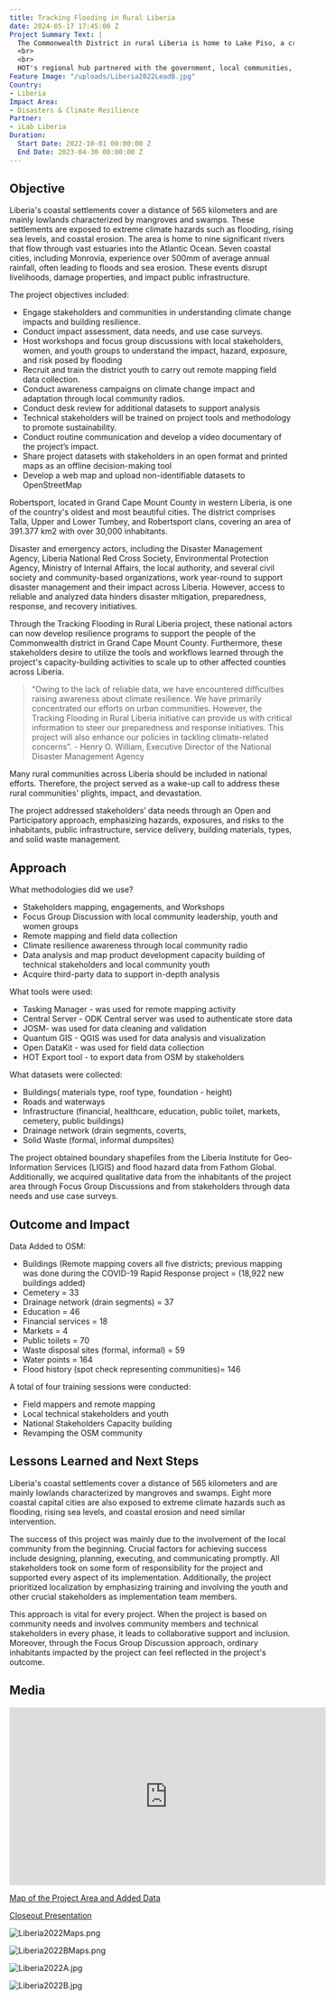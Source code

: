 ```yaml
---
title: Tracking Flooding in Rural Liberia
date: 2024-05-17 17:45:00 Z
Project Summary Text: |
  The Commonwealth District in rural Liberia is home to Lake Piso, a crucial hub of biodiversity covering an area of 103 km2 and the Atlantic Ocean. However, heavy rainfall and high sea-level rise severely affect towns and villages along the lake's banks and coast.
  <br>
  <br>
  HOT's regional hub partnered with the government, local communities, and disaster resilience actors to generate vital, insightful datasets to support decision-making and derive mitigation programs. The project’s outputs empower response actors and local communities to develop resilience initiatives to reduce the devastating impact of flooding and sea-level rise over the past three decades. This is the first time such tools have been available to national emergency actors in Liberia.
Feature Image: "/uploads/Liberia2022LeadB.jpg"
Country:
- Liberia
Impact Area:
- Disasters & Climate Resilience
Partner:
- iLab Liberia
Duration:
  Start Date: 2022-10-01 00:00:00 Z
  End Date: 2023-04-30 00:00:00 Z
---
```


## Objective

Liberia's coastal settlements cover a distance of 565 kilometers and are mainly lowlands characterized by mangroves and swamps. These settlements are exposed to extreme climate hazards such as flooding, rising sea levels, and coastal erosion. The area is home to nine significant rivers that flow through vast estuaries into the Atlantic Ocean. Seven coastal cities, including Monrovia, experience over 500mm of average annual rainfall, often leading to floods and sea erosion. These events disrupt livelihoods, damage properties, and impact public infrastructure.

The project objectives included:
* Engage stakeholders and communities in understanding climate change impacts and building resilience.
* Conduct impact assessment, data needs, and use case surveys.
* Host workshops and focus group discussions with local stakeholders, women, and youth groups to understand the impact, hazard, exposure, and risk posed by flooding
* Recruit and train the district youth to carry out remote mapping field data collection. 
* Conduct awareness campaigns on climate change impact and adaptation through local community radios.
* Conduct desk review for additional datasets to support analysis
* Technical stakeholders will be trained on project tools and methodology to promote sustainability.
* Conduct routine communication and develop a video documentary of the project’s impact.
* Share project datasets with stakeholders in an open format and printed maps as an offline decision-making tool
* Develop a web map and upload non-identifiable datasets to OpenStreetMap

Robertsport, located in Grand Cape Mount County in western Liberia, is one of the country's oldest and most beautiful cities. The district comprises Talla, Upper and Lower Tumbey, and Robertsport clans, covering an area of 391.377 km2 with over 30,000 inhabitants.

Disaster and emergency actors, including the Disaster Management Agency, Liberia National Red Cross Society, Environmental Protection Agency, Ministry of Internal Affairs, the local authority, and several civil society and community-based organizations, work year-round to support disaster management and their impact across Liberia. However, access to reliable and analyzed data hinders disaster mitigation, preparedness, response, and recovery initiatives.

Through the Tracking Flooding in Rural Liberia project, these national actors can now develop resilience programs to support the people of the Commonwealth district in Grand Cape Mount County. Furthermore, these stakeholders desire to utilize the tools and workflows learned through the project's capacity-building activities to scale up to other affected counties across Liberia.

> “Owing to the lack of reliable data, we have encountered difficulties raising awareness about climate resilience. We have primarily concentrated our efforts on urban communities. However, the Tracking Flooding in Rural Liberia initiative can provide us with critical information to steer our preparedness and response initiatives. This project will also enhance our policies in tackling climate-related concerns”. - Henry O. William, Executive Director of the National Disaster Management Agency

Many rural communities across Liberia should be included in national efforts. Therefore, the project served as a wake-up call to address these rural communities' plights, impact, and devastation.

The project addressed stakeholders’ data needs through an Open and Participatory approach, emphasizing hazards, exposures, and risks to the inhabitants, public infrastructure, service delivery, building materials, types, and solid waste management.

## Approach

What methodologies did we use? 
* Stakeholders mapping, engagements, and Workshops
* Focus Group Discussion with local community leadership, youth and women groups
* Remote mapping and field data collection
* Climate resilience awareness through local community radio
* Data analysis and map product development
capacity building of technical stakeholders and local community youth
* Acquire third-party data to support in-depth analysis

What tools were used:
* Tasking Manager - was used for remote mapping activity
* Central Server - ODK Central server was used to authenticate store data
* JOSM- was used for data cleaning and validation
* Quantum GIS - QGIS was used for data analysis and visualization
* Open DataKit - was used for field data collection
* HOT Export tool - to export data from OSM by stakeholders

What datasets were collected:
* Buildings( materials type, roof type, foundation - height)
* Roads and waterways
* Infrastructure (financial, healthcare, education, public toilet, markets, cemetery, public buildings)
* Drainage network (drain segments, coverts, 
* Solid Waste (formal, informal dumpsites)

The project obtained boundary shapefiles from the Liberia Institute for Geo-Information Services (LIGIS) and flood hazard data from Fathom Global. Additionally, we acquired qualitative data from the inhabitants of the project area through Focus Group Discussions and from stakeholders through data needs and use case surveys.

## Outcome and Impact

Data Added to OSM:
* Buildings (Remote mapping covers all five districts; previous mapping was done during the COVID-19 Rapid Response project = (18,922 new buildings added)
* Cemetery = 33
* Drainage network (drain segments) = 37
* Education = 46
* Financial services = 18
* Markets = 4
* Public toilets = 70
* Waste disposal sites (formal, informal) = 59
* Water points = 164
* Flood history (spot check representing communities)= 146

A total of four training sessions were conducted:
* Field mappers and remote mapping
* Local technical stakeholders and youth
* National Stakeholders Capacity building
* Revamping the OSM community

## Lessons Learned and Next Steps

Liberia's coastal settlements cover a distance of 565 kilometers and are mainly lowlands characterized by mangroves and swamps. Eight more coastal capital cities are also exposed to extreme climate hazards such as flooding, rising sea levels, and coastal erosion and need similar intervention.

The success of this project was mainly due to the involvement of the local community from the beginning. Crucial factors for achieving success include designing, planning, executing, and communicating promptly. All stakeholders took on some form of responsibility for the project and supported every aspect of its implementation. Additionally, the project prioritized localization by emphasizing training and involving the youth and other crucial stakeholders as implementation team members.

This approach is vital for every project. When the project is based on community needs and involves community members and technical stakeholders in every phase, it leads to collaborative support and inclusion. Moreover, through the Focus Group Discussion approach, ordinary inhabitants impacted by the project can feel reflected in the project's outcome.

## Media

<iframe width="560" height="315" src="https://www.youtube.com/embed/zofBykRJUeo?si=qTdylM882e-AzfqZ" title="YouTube video player" frameborder="0" allow="accelerometer; autoplay; clipboard-write; encrypted-media; gyroscope; picture-in-picture; web-share" referrerpolicy="strict-origin-when-cross-origin" allowfullscreen></iframe>

[Map of the Project Area and Added Data](https://felt.com/map/Tracking-Flood-in-Rural-Liberia-zQPNE19BtSluVdc5HWPuRrB)

[Closeout Presentation](https://docs.google.com/presentation/d/1kFVlo_vz2tSpaUjwQbv1hiYphhOvZ3garnqRGd93W7Q/edit?usp=sharing)

![Liberia2022Maps.png](/uploads/Liberia2022Maps.png)

![Liberia2022BMaps.png](/uploads/Liberia2022BMaps.png)

![Liberia2022A.jpg](/uploads/Liberia2022A.jpg)

![Liberia2022B.jpg](/uploads/Liberia2022B.jpg)


